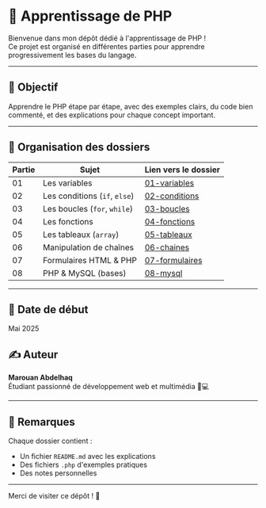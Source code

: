 # 🐘 Apprentissage de PHP

Bienvenue dans mon dépôt dédié à l'apprentissage de PHP !  
Ce projet est organisé en différentes parties pour apprendre progressivement les bases du langage.

---

## 🔎 Objectif
Apprendre le PHP étape par étape, avec des exemples clairs, du code bien commenté, et des explications pour chaque concept important.

---

## 📂 Organisation des dossiers

| Partie | Sujet                         | Lien vers le dossier |
|--------|-------------------------------|-----------------------|
| 01     | Les variables                 | [01-variables](./01-variables) |
| 02     | Les conditions (`if`, `else`) | [02-conditions](./02-conditions) |
| 03     | Les boucles (`for`, `while`)  | [03-boucles](./03-boucles) |
| 04     | Les fonctions                 | [04-fonctions](./04-fonctions) |
| 05     | Les tableaux (`array`)        | [05-tableaux](./05-tableaux) |
| 06     | Manipulation de chaînes       | [06-chaines](./06-chaines) |
| 07     | Formulaires HTML & PHP        | [07-formulaires](./07-formulaires) |
| 08     | PHP & MySQL (bases)           | [08-mysql](./08-mysql) |

---

## 📅 Date de début
Mai 2025

## ✍️ Auteur
**Marouan Abdelhaq**  
Étudiant passionné de développement web et multimédia 🎨💻

---

## 📌 Remarques
Chaque dossier contient :
- Un fichier `README.md` avec les explications
- Des fichiers `.php` d'exemples pratiques
- Des notes personnelles

---

Merci de visiter ce dépôt ! 🙌  
